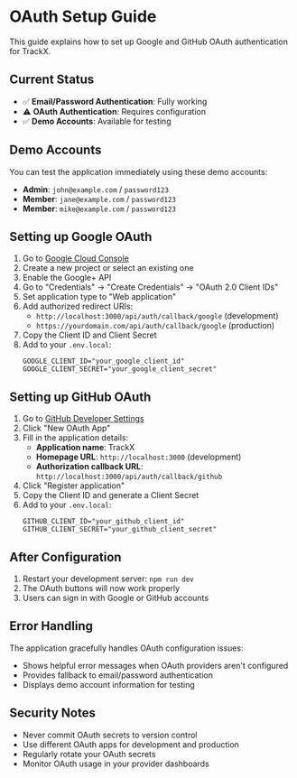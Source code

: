 # OAuth Setup Guide

This guide explains how to set up Google and GitHub OAuth authentication for TrackX.

## Current Status

- ✅ **Email/Password Authentication**: Fully working
- ⚠️ **OAuth Authentication**: Requires configuration
- ✅ **Demo Accounts**: Available for testing

## Demo Accounts

You can test the application immediately using these demo accounts:

- **Admin**: `john@example.com` / `password123`
- **Member**: `jane@example.com` / `password123`
- **Member**: `mike@example.com` / `password123`

## Setting up Google OAuth

1. Go to [Google Cloud Console](https://console.cloud.google.com/)
2. Create a new project or select an existing one
3. Enable the Google+ API
4. Go to "Credentials" → "Create Credentials" → "OAuth 2.0 Client IDs"
5. Set application type to "Web application"
6. Add authorized redirect URIs:
   - `http://localhost:3000/api/auth/callback/google` (development)
   - `https://yourdomain.com/api/auth/callback/google` (production)
7. Copy the Client ID and Client Secret
8. Add to your `.env.local`:
   ```
   GOOGLE_CLIENT_ID="your_google_client_id"
   GOOGLE_CLIENT_SECRET="your_google_client_secret"
   ```

## Setting up GitHub OAuth

1. Go to [GitHub Developer Settings](https://github.com/settings/developers)
2. Click "New OAuth App"
3. Fill in the application details:
   - **Application name**: TrackX
   - **Homepage URL**: `http://localhost:3000` (development)
   - **Authorization callback URL**: `http://localhost:3000/api/auth/callback/github`
4. Click "Register application"
5. Copy the Client ID and generate a Client Secret
6. Add to your `.env.local`:
   ```
   GITHUB_CLIENT_ID="your_github_client_id"
   GITHUB_CLIENT_SECRET="your_github_client_secret"
   ```

## After Configuration

1. Restart your development server: `npm run dev`
2. The OAuth buttons will now work properly
3. Users can sign in with Google or GitHub accounts

## Error Handling

The application gracefully handles OAuth configuration issues:
- Shows helpful error messages when OAuth providers aren't configured
- Provides fallback to email/password authentication
- Displays demo account information for testing

## Security Notes

- Never commit OAuth secrets to version control
- Use different OAuth apps for development and production
- Regularly rotate your OAuth secrets
- Monitor OAuth usage in your provider dashboards
